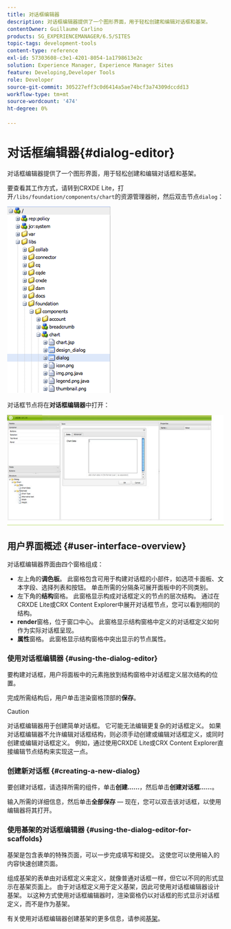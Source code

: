 ```yaml
---
title: 对话框编辑器
description: 对话框编辑器提供了一个图形界面，用于轻松创建和编辑对话框和基架。
contentOwner: Guillaume Carlino
products: SG_EXPERIENCEMANAGER/6.5/SITES
topic-tags: development-tools
content-type: reference
exl-id: 57303608-c3e1-4201-8054-1a1798613e2c
solution: Experience Manager, Experience Manager Sites
feature: Developing,Developer Tools
role: Developer
source-git-commit: 305227eff3c0d6414a5ae74bcf3a74309dccdd13
workflow-type: tm+mt
source-wordcount: '474'
ht-degree: 0%

---
```


# 对话框编辑器{#dialog-editor}

对话框编辑器提供了一个图形界面，用于轻松创建和编辑对话框和基架。

要查看其工作方式，请转到CRXDE Lite，打开`/libs/foundation/components/chart`的资源管理器树，然后双击节点`dialog`：

![chlimage_1-247](assets/chlimage_1-247.png)

对话框节点将在&#x200B;**对话框编辑器**&#x200B;中打开：

![screen_shot_2012-02-01at25033pm](assets/screen_shot_2012-02-01at25033pm.png)

## 用户界面概述 {#user-interface-overview}

对话框编辑器界面由四个窗格组成：

* 左上角的&#x200B;**调色板**。 此窗格包含可用于构建对话框的小部件，如选项卡面板、文本字段、选择列表和按钮。 单击所需的分隔条可展开面板中的不同类别。
* 左下角的&#x200B;**结构**&#x200B;窗格。 此窗格显示构成对话框定义的节点的层次结构。 通过在CRXDE Lite或CRX Content Explorer中展开对话框节点，您可以看到相同的结构。
* **render**&#x200B;窗格，位于窗口中心。 此窗格显示结构窗格中定义的对话框定义如何作为实际对话框呈现。
* **属性**&#x200B;窗格。 此窗格显示结构窗格中突出显示的节点属性。

### 使用对话框编辑器 {#using-the-dialog-editor}

要构建对话框，用户将面板中的元素拖放到结构窗格中对话框定义层次结构的位置。

完成所需结构后，用户单击渲染窗格顶部的&#x200B;**保存**。

>[!CAUTION]
>
>对话框编辑器用于创建简单对话框。 它可能无法编辑更复杂的对话框定义。 如果对话框编辑器不允许编辑对话框结构，则必须手动创建或编辑对话框定义，或同时创建或编辑对话框定义。 例如，通过使用CRXDE Lite或CRX Content Explorer直接编辑节点结构来实现这一点。

### 创建新对话框 {#creating-a-new-dialog}

要创建对话框，请选择所需的组件，单击&#x200B;**创建……**，然后单击&#x200B;**创建对话框……**。

输入所需的详细信息，然后单击&#x200B;**全部保存** — 现在，您可以双击该对话框，以使用编辑器将其打开。

### 使用基架的对话框编辑器 {#using-the-dialog-editor-for-scaffolds}

基架是包含表单的特殊页面，可以一步完成填写和提交。 这使您可以使用输入的内容快速创建页面。

组成基架的表单由对话框定义来定义，就像普通对话框一样，但它以不同的形式显示在基架页面上。 由于对话框定义用于定义基架，因此可使用对话框编辑器设计基架。 以这种方式使用对话框编辑器时，渲染窗格仍以对话框的形式显示对话框定义，而不是作为基架。

有关使用对话框编辑器创建基架的更多信息，请参阅[基架](/help/sites-authoring/scaffolding.md)。
